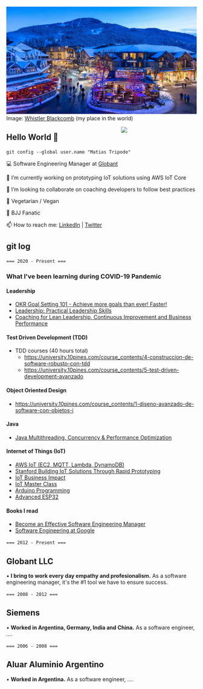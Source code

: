 <!--
**matiastripode/matiastripode** is a ✨ _special_ ✨ repository because its `README.md` (this file) appears on your GitHub profile.

-->

![background](https://github.com/matiastripode/matiastripode/blob/master/background_whistlerblackcomb.jpeg)
Image: [Whistler Blackcomb](https://www.whistlerblackcomb.com/) (my place in the world)

<!--
![background]<img align='center' src='https://external-content.duckduckgo.com/iu/?u=https%3A%2F%2Fwww.clicktraveltips.com%2Fwp-content%2Fuploads%2F2017%2F10%2FWhistler-canada.jpg&f=1&nofb=1' height='450' width='900"'>
-->


<img align='right' src='https://user-images.githubusercontent.com/5713670/87202985-820dcb80-c2b6-11ea-9f56-7ec461c497c3.gif' width='200"'>

## Hello World 👋

`git config --global user.name "Matias Tripode"`


💻 Software Engineering Manager at [Globant](www.globant.com) 

🔭 I’m currently working on prototyping IoT solutions using AWS IoT Core 

👯 I’m looking to collaborate on coaching developers to follow best practices 

🌱 Vegetarian / Vegan 

🥊 BJJ Fanatic

 📫 How to reach me: [LinkedIn](https://www.linkedin.com/in/matiastripode/) | [Twitter](https://twitter.com/TripodeMatias)

## git log

`=== 2020 - Present ===`

### What I've been learning during COVID-19 Pandemic

#### Leadership
- [OKR Goal Setting 101 - Achieve more goals than ever! Faster!](https://www.udemy.com/certificate/UC-4fef8dd3-51b5-4b47-9de1-2aba1e08dfbd/)
- [Leadership: Practical Leadership Skills](https://www.udemy.com/certificate/UC-5e4ac14f-10f8-47c7-b61d-c9517e0683f3/)
- [Coaching for Lean Leadership, Continuous Improvement and Business Performance](https://www.udemy.com/certificate/UC-b0379169-ea3b-401a-a6d6-54eebf35d3d4/)

#### Test Driven Development (TDD)
- TDD courses (40 hours total)
	- https://university.10pines.com/course_contents/4-construccion-de-software-robusto-con-tdd
	- https://university.10pines.com/course_contents/5-test-driven-development-avanzado

#### Object Oriented Design
- https://university.10pines.com/course_contents/1-diseno-avanzado-de-software-con-objetos-i

#### Java
- [Java Multithreading, Concurrency & Performance Optimization](https://www.udemy.com/certificate/UC-1573669b-1502-4049-85be-8b73303d2d45/)


#### Internet of Things (IoT)
- [AWS IoT (EC2, MQTT, Lambda, DynamoDB)](https://www.udemy.com/certificate/UC-2e0476d1-fad3-4134-a79e-73830d107042/)
- [Stanford Building IoT Solutions Through Rapid Prototyping](https://continuingstudies.stanford.edu/coursework/document/10584/?f=20194_CS%2070_Syllabus.pdf)
- [IoT Business Impact](https://www.udemy.com/certificate/UC-7e995d59-fce3-4c9e-87f6-157f369234da/)
- [IoT Master Class](https://www.udemy.com/certificate/UC-5cebb3b0-1616-4db8-a8ad-9a1eb05f0367/)
- [Arduino Programming](https://www.udemy.com/certificate/UC-376726c7-7baa-430e-b338-600a93d6ff87/)
- [Advanced ESP32](https://www.udemy.com/certificate/UC-906c70b3-8c87-41ef-9a4e-ff2abbe633b1/)

#### Books I read
- [Become an Effective Software Engineering Manager](https://pragprog.com/titles/jsengman/)
- [Software Engineering at Google](https://www.oreilly.com/library/view/software-engineering-at/9781492082781/)



`=== 2012 - Present ===`

## Globant LLC

• **I bring to work every day empathy and profesionalism.** As a software engineering manager, it's the #1 tool we have to ensure success.


`=== 2008 - 2012 ===`

## Siemens

• **Worked in Argentina, Germany, India and China.** As a software engineer, ....

`=== 2006 - 2008 ===`

## Aluar Aluminio Argentino
• **Worked in Argentina.** As a software engineer, ....



